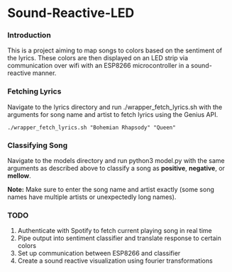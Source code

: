 # Sound-Reactive-LED

### Introduction

This is a project aiming to map songs to colors based on the sentiment of the lyrics. These colors are then displayed on an LED strip via communication over wifi with an ESP8266 microcontroller in a sound-reactive manner.

### Fetching Lyrics
Navigate to the lyrics directory and run ./wrapper_fetch_lyrics.sh with the arguments for song name and artist to fetch lyrics using the Genius API.

```./wrapper_fetch_lyrics.sh "Bohemian Rhapsody" "Queen"```

### Classifying Song
Navigate to the models directory and run python3 model.py with the same arguments as described above to classify a song as **positive**, **negative**, or **mellow**.

**Note:** Make sure to enter the song name and artist exactly (some song names have multiple artists or unexpectedly long names).

### TODO
1. Authenticate with Spotify to fetch current playing song in real time
2. Pipe output into sentiment classifier and translate response to certain colors
3. Set up communication between ESP8266 and classifier
3. Create a sound reactive visualization using fourier transformations
